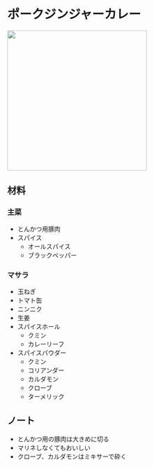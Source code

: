 # ポークジンジャーカレー

<img src="https://pbs.twimg.com/media/EPPqZI0UcAERyL5?format=jpg&name=medium" width="320">

## 材料

### 主菜 
- とんかつ用豚肉
- スパイス
    - オールスパイス
    - ブラックペッパー

### マサラ
- 玉ねぎ
- トマト缶
- ニンニク
- 生姜
- スパイスホール
    - クミン
    - カレーリーフ
- スパイスパウダー
    - クミン
    - コリアンダー
    - カルダモン
    - クローブ
    - ターメリック

## ノート

- とんかつ用の豚肉は大きめに切る  
- マリネしなくてもおいしい 
- クローブ、カルダモンはミキサーで砕く
 

